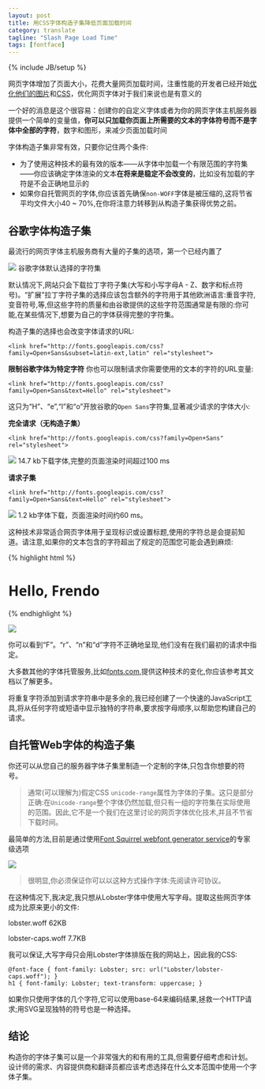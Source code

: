 ```yaml
---
layout: post
title: 用CSS字体构造子集降低页面加载时间
category: translate
tagline: "Slash Page Load Time"
tags: [fontface]
---
```

{% include JB/setup %}

网页字体增加了页面大小，花费大量网页加载时间，注重性能的开发者已经开始[优化他们的图片](http://demosthenes.info/blog/550/Site-Optimisation-Ultimate-Image-Compression-Tools)和[CSS](http://demosthenes.info/blog/686/CSS-Compression-Workflow)，优化网页字体对于我们来说也是有意义的

一个好的消息是这个很容易：创建你的自定义字体或者为你的网页字体主机服务器提供一个简单的变量值，**你可以只加载你页面上所需要的文本的字体符号而不是字体中全部的字符**，数字和图形，来减少页面加载时间

字体构造子集非常有效，只要你记住两个条件:
+ 为了使用这种技术的最有效的版本——从字体中加载一个有限范围的字符集——你应该确定字体渲染的文本**在将来是稳定不会改变的**，比如没有加载的字符是不会正确地显示的
+ 如果你自托管网页的字体,你应该首先确保`non-WOFF`字体是被压缩的,这将节省平均文件大小40 ~ 70%,在你将注意力转移到从构造子集获得优势之前。

谷歌字体构造子集
--------------
最流行的网页字体主机服务商有大量的子集的选项，第一个已经内置了

![](http://demosthenes.info/assets/images/google-character-sets.png)
谷歌字体默认选择的字符集

默认情况下,网站只会下载拉丁字符子集(大写和小写字母A - Z、数字和标点符号)。“扩展”拉丁字符子集的选择应该包含额外的字符用于其他欧洲语言:重音字符,变音符号,等,但这些字符的质量和由谷歌提供的这些字符范围通常是有限的:你可能,在某些情况下,想要为自己的字体获得完整的字符集。

构造子集的选择也会改变字体请求的URL:

    <link href="http://fonts.googleapis.com/css?family=Open+Sans&subset=latin-ext,latin" rel="stylesheet">

**限制谷歌字体为特定字符**
你也可以限制请求你需要使用的文本的字符的URL变量:

    <link href="http://fonts.googleapis.com/css?family=Open+Sans&text=Hello" rel="stylesheet">

这只为“H”、“e”,“l”和“o”开放谷歌的`Open Sans`字符集,显著减少请求的字体大小:

**完全请求（无构造子集）**

    <link href="http://fonts.googleapis.com/css?family=Open+Sans" rel="stylesheet">

![](http://demosthenes.info/assets/images/google-font-request.png)
14.7 kb下载字体,完整的页面渲染时间超过100 ms

**请求子集**

    <link href="http://fonts.googleapis.com/css?family=Open+Sans&text=Hello" rel="stylesheet">

![](http://demosthenes.info/assets/images/google-font-request-subset.png)
1.2 kb字体下载，页面渲染时间约60 ms。

这种技术非常适合网页字体用于呈现标识或设置标题,使用的字符总是会提前知道。请注意,如果你的文本包含的字符超出了规定的范围您可能会遇到麻烦:

{% highlight html %}
<link href="http://fonts.googleapis.com/css?family=Open+Sans&text=Hello" rel="stylesheet">
<style>
h1 { font-family: Open Sans; }
</style>
<h1>Hello, Frendo</h1>
{% endhighlight %}

![](http://demosthenes.info/assets/images/hello-frendo.png)  

你可以看到“F”。“r”、“n”和“d”字符不正确地呈现,他们没有在我们最初的请求中指定。

大多数其他的字体托管服务,比如[fonts.com](http://fontsubsetter.com/Textdemo/Latin),提供这种技术的变化,你应该参考其文档以了解更多。

将重复字符添加到请求字符串中是多余的,我已经创建了一个快速的JavaScript工具,将从任何字符或短语中显示独特的字符串,要求按字母顺序,以帮助您构建自己的请求。

自托管Web字体的构造子集
---------------------
你还可以从您自己的服务器字体子集里制造一个定制的字体,只包含你想要的符号。
> 通常(可以理解为)假定CSS `unicode-range`属性为字体的子集。这只是部分正确:在`Unicode-range`整个字体仍然加载,但只有一组的字符集在实际使用的范围。因此,它不是一个我们在这里讨论的网页字体优化技术,并且不节省下载时间。

最简单的方法,目前是通过使用[Font Squirrel webfont generator service](http://www.fontsquirrel.com/tools/webfont-generator)的专家级选项

![](http://demosthenes.info/assets/images/font-squirrel-subsetting.png)

> 很明显,你必须保证你可以以这种方式操作字体:先阅读许可协议。

在这种情况下,我决定,我只想从Lobster字体中使用大写字母。提取这些网页字体成为比原来更小的文件:

lobster.woff		62KB  

lobster-caps.woff	7.7KB

我可以保证,大写字母只会用Lobster字体排版在我的网站上，因此我的CSS:

    @font-face { font-family: Lobster; src: url("Lobster/lobster-caps.woff"); }
	h1 { font-family: Lobster; text-transform: uppercase; }

如果你只使用字体的几个字符,它可以使用base-64来编码结果,拯救一个HTTP请求;用SVG呈现独特的符号也是一种选择。

结论
----
构造你的字体子集可以是一个非常强大的和有用的工具,但需要仔细考虑和计划。设计师的需求、内容提供商和翻译员都应该考虑选择在什么文本范围中使用一个字体子集。

